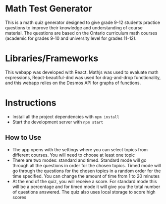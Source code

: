 # Math Test Generator

This is a math quiz generator designed to give grade 9-12 students practice questions to improve their knowledge and understanding of course material. The questions are based on the Ontario curriculum math courses (academic for grades 9-10 and university level for grades 11-12).

# Libraries/Frameworks

This webapp was developed with React. Mathjs was used to evaluate math expressions, React-beautiful-dnd was used for drag-and-drop functionality, and this webapp relies on the Desmos API for graphs of functions.

# Instructions

* Install all the project dependencies with `npm install`
* Start the development server with `npm start`

## How to Use

* The app opens with the settings where you can select topics from different courses. You will need to choose at least one topic
* There are two modes: standard and timed. Standard mode will go through all the questions in order for the chosen topics. Timed mode will go through the questions for the chosen topics in a random order for the time specified. You can change the amount of time from 1 to 20 minutes
* At the end of the quiz, you will receive a score. For standard mode this will be a percentage and for timed mode it will give you the total number of questions answered. The quiz also uses local storage to score high scores



